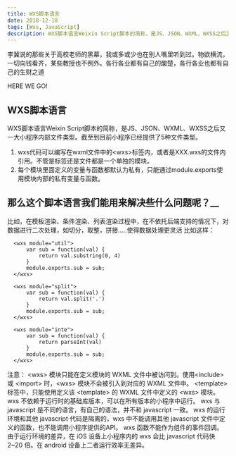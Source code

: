 ```yaml
---
title: WXS脚本语言
date: 2018-12-18
tags: [Wxs, JavaScript]
description: WXS脚本语言Weixin Script脚本的简称，是JS、JSON、WXML、WXSS之后又一大小程序内部文件类型。截至到目前小程序已经提供了5种文件类型。
---
```


李冀说的那些关于高校老师的黑幕，我或多或少也在别人嘴里听到过。物欲横流，一切向钱看齐，某些教授也不例外。各行各业都有自己的酸楚，各行各业也都有自己的生财之道

<!-- more -->

HERE WE GO!<br>

## WXS脚本语言
WXS脚本语言Weixin Script脚本的简称，是JS、JSON、WXML、WXSS之后又一大小程序内部文件类型。截至到目前小程序已经提供了5种文件类型。<br>

1) wxs代码可以编写在wxml文件中的&#60;wxs&#62;标签内，或者是XXX.wxs的文件内引用。不管是标签还是文件都是一个单独的模块。
2) 每个模块里面定义的变量与函数都默认为私有，只能通过module.exports使用模块内部的私有变量与函数。

## 那么这个脚本语言我们能用来解决些什么问题呢？__
比如，在模板渲染、条件渲染、列表渲染过程中，在不依托后端支持的情况下，对数据进行二次处理，如切分，取整，拼接.....使得数据处理更灵活
比如这样：
```
  <wxs module="util">
      var sub = function(val) {
          return val.substring(0, 4)
      }
      module.exports.sub = sub;
  </wxs>

  <wxs module="split">
      var sub = function(val) {
          return val.split('.')
      }
      module.exports.sub = sub;
  </wxs>

  <wxs module="inte">
      var sub = function(val) {
          return parseInt(val)
      }
      module.exports.sub = sub;
  </wxs>
```


注意：
&#60;wxs&#62; 模块只能在定义模块的 WXML 文件中被访问到。使用&#60;include&#62; 或 &#60;import&#62; 时，&#60;wxs&#62; 模块不会被引入到对应的 WXML 文件中。
&#60;template&#62; 标签中，只能使用定义该 &#60;template&#62; 的 WXML 文件中定义的 &#60;wxs&#62; 模块。
wxs 不依赖于运行时的基础库版本，可以在所有版本的小程序中运行。
wxs 与 javascript 是不同的语言，有自己的语法，并不和 javascript 一致。
wxs 的运行环境和其他 javascript 代码是隔离的，wxs 中不能调用其他 javascript 文件中定义的函数，也不能调用小程序提供的API。
wxs 函数不能作为组件的事件回调。
由于运行环境的差异，在 iOS 设备上小程序内的 wxs 会比 javascript 代码快2~20 倍。在 android 设备上二者运行效率无差异。

